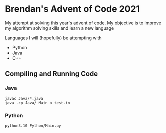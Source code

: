 # Brendan's Advent of Code 2021

My attempt at solving this year's advent of code. My objective is to improve my algorithm solving skills and learn a new language

Languages I will (hopefully) be attempting with

* Python
* Java
* C++

## Compiling and Running Code

### Java

```
javac Java/*.java
java -cp Java/ Main < test.in
```

### Python

```
python3.10 Python/Main.py
```
